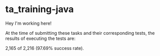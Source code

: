 # ta_training-java
Hey I'm working here!

At the time of submitting these tasks and their corresponding tests, 
the results of executing the tests are:

2,165 of 2,216 (97.69% success rate).
